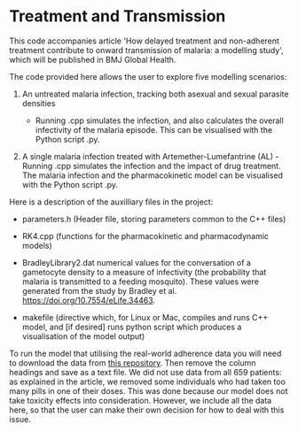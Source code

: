 # Treatment and Transmission
This code accompanies article 'How delayed treatment and non-adherent treatment contribute to onward transmission of malaria: a modelling study', which will be published in BMJ Global Health. 

The code provided here allows the user to explore five modelling scenarios:
1. An untreated malaria infection, tracking both asexual and sexual parasite densities
   - Running .cpp simulates the infection, and also calculates the overall infectivity of the malaria episode. This can be visualised with the Python script .py.

2. A single malaria infection treated with Artemether-Lumefantrine (AL)
   -Running .cpp simulates the infection and the impact of drug treatment. The malaria infection and the pharmacokinetic model can be visualised with the Python script .py.

Here is a description of the auxilliary files in the project:

* parameters.h (Header file, storing parameters common to the C++ files)
* RK4.cpp (functions for the pharmacokinetic and pharmacodynamic models)
* BradleyLibrary2.dat numerical values for the conversation of a gametocyte density to a measure of infectivity (the probability that malaria is transmitted to a feeding mosquito). These values were generated from the study by Bradley et al. https://doi.org/10.7554/eLife.34463.

* makefile (directive which, for Linux or Mac, compiles and runs C++ model, and [if desired] runs python script which produces a visualisation of the model output)

To run the model that utilising the real-world adherence data you will need to download the data from [this repository](http://actc.lshtm.ac.uk). Then remove the column headings and save as a text file. We did not use data from all 659 patients: as explained in the article, we removed some individuals who had taken too many pills in one of their doses. This was done because our model does not take toxicity effects into consideration. However, we include all the data here, so that the user can make their own decision for how to deal with this issue.